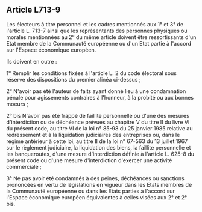 Article L713-9
----
Les électeurs à titre personnel et les cadres mentionnés aux 1° et 3° de
l'article L. 713-7 ainsi que les représentants des personnes physiques ou
morales mentionnées au 2° du même article doivent être ressortissants d'un Etat
membre de la Communauté européenne ou d'un Etat partie à l'accord sur l'Espace
économique européen.

Ils doivent en outre :

1° Remplir les conditions fixées à l'article L. 2 du code électoral sous réserve
des dispositions du premier alinéa ci-dessus ;

2° N'avoir pas été l'auteur de faits ayant donné lieu à une condamnation pénale
pour agissements contraires à l'honneur, à la probité ou aux bonnes moeurs ;

2° bis N'avoir pas été frappé de faillite personnelle ou d'une des mesures
d'interdiction ou de déchéance prévues au chapitre V du titre II du livre VI du
présent code, au titre VI de la loi n° 85-98 du 25 janvier 1985 relative au
redressement et à la liquidation judiciaires des entreprises ou, dans le régime
antérieur à cette loi, au titre II de la loi n° 67-563 du 13 juillet 1967 sur le
règlement judiciaire, la liquidation des biens, la faillite personnelle et les
banqueroutes, d'une mesure d'interdiction définie à l'article L. 625-8 du
présent code ou d'une mesure d'interdiction d'exercer une activité commerciale ;

3° Ne pas avoir été condamnés à des peines, déchéances ou sanctions prononcées
en vertu de législations en vigueur dans les Etats membres de la Communauté
européenne ou dans les Etats parties à l'accord sur l'Espace économique européen
équivalentes à celles visées aux 2° et 2° bis.
